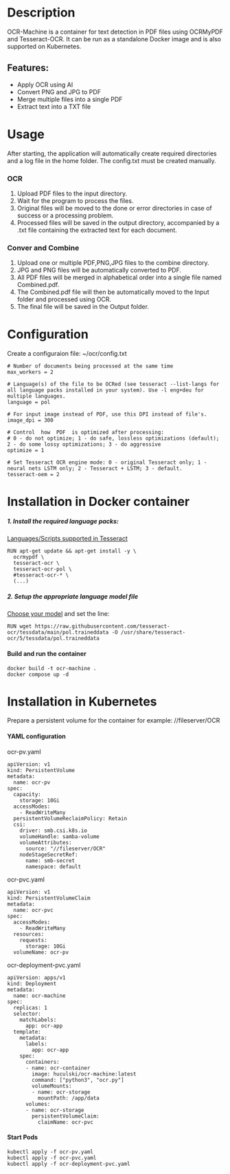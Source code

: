 
# Description
OCR-Machine is a container for text detection in PDF files using OCRMyPDF and Tesseract-OCR.
It can be run as a standalone Docker image and is also supported on Kubernetes.

## Features:
- Apply OCR using AI
- Convert PNG and JPG to PDF
- Merge multiple files into a single PDF
- Extract text into a TXT file
# Usage
After starting, the application will automatically create required directories and a log file in the home folder.
The config.txt must be created manually.

### OCR
1. Upload PDF files to the input directory.
2. Wait for the program to process the files.
3. Original files will be moved to the done or error directories in case of success or a processing problem.
4. Processed files will be saved in the output directory, accompanied by a .txt file containing the extracted text for each document.

### Conver and Combine
1. Upload one or multiple PDF,PNG,JPG files to the combine directory.
2. JPG and PNG files will be automatically converted to PDF.
3. All PDF files will be merged in alphabetical order into a single file named Combined.pdf.
4. The Combined.pdf file will then be automatically moved to the Input folder and processed using OCR.
5. The final file will be saved in the Output folder.

# Configuration
Create a configuraion file: ~/ocr/config.txt
```
# Number of documents being processed at the same time
max_workers = 2

# Language(s) of the file to be OCRed (see tesseract --list-langs for all language packs installed in your system). Use -l eng+deu for multiple languages.
language = pol

# For input image instead of PDF, use this DPI instead of file's.
image_dpi = 300

# Control  how  PDF  is optimized after processing:
# 0 - do not optimize; 1 - do safe, lossless optimizations (default); 2 - do some lossy optimizations; 3 - do aggressive
optimize = 1

# Set Tesseract OCR engine mode: 0 - original Tesseract only; 1 - neural nets LSTM only; 2 - Tesseract + LSTM; 3 - default.
tesseract-oem = 2
```
# Installation in Docker container
##### 1. Install the required language packs:
[Languages/Scripts supported in Tesseract](https://tesseract-ocr.github.io/tessdoc/Data-Files-in-different-versions.html)
```
RUN apt-get update && apt-get install -y \
  ocrmypdf \
  tesseract-ocr \
  tesseract-ocr-pol \
  #tesseract-ocr-* \
  (...)
```
##### 2. Setup the appropriate language model file
[Choose your model](https://github.com/tesseract-ocr) and set the line:
```
RUN wget https://raw.githubusercontent.com/tesseract-ocr/tessdata/main/pol.traineddata -O /usr/share/tesseract-ocr/5/tessdata/pol.traineddata
```

#### Build and run the container
```
docker build -t ocr-machine .
docker compose up -d
```
# Installation in Kubernetes
Prepare a persistent volume for the container for example: //fileserver/OCR
#### YAML configuration
ocr-pv.yaml
```
apiVersion: v1
kind: PersistentVolume
metadata:
  name: ocr-pv
spec:
  capacity:
    storage: 10Gi
  accessModes:
    - ReadWriteMany
  persistentVolumeReclaimPolicy: Retain
  csi:
    driver: smb.csi.k8s.io
    volumeHandle: samba-volume
    volumeAttributes:
      source: "//fileserver/OCR"
    nodeStageSecretRef:
      name: smb-secret
      namespace: default
```
ocr-pvc.yaml
```
apiVersion: v1
kind: PersistentVolumeClaim
metadata:
  name: ocr-pvc
spec:
  accessModes:
    - ReadWriteMany
  resources:
    requests:
      storage: 10Gi
  volumeName: ocr-pv
```
ocr-deployment-pvc.yaml
```
apiVersion: apps/v1
kind: Deployment
metadata:
  name: ocr-machine
spec:
  replicas: 1
  selector:
    matchLabels:
      app: ocr-app
  template:
    metadata:
      labels:
        app: ocr-app
    spec:
      containers:
      - name: ocr-container
        image: huculski/ocr-machine:latest
        command: ["python3", "ocr.py"]
        volumeMounts:
        - name: ocr-storage
          mountPath: /app/data
      volumes:
      - name: ocr-storage
        persistentVolumeClaim:
          claimName: ocr-pvc
```
#### Start Pods
```
kubectl apply -f ocr-pv.yaml
kubectl apply -f ocr-pvc.yaml  
kubectl apply -f ocr-deployment-pvc.yaml
```
